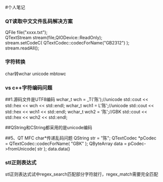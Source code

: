 #个人笔记
### QT读取中文文件乱码解决方案
QFile file("xxxx.txt");  
QTextStream stream(file,QIODevice::ReadOnly);  
stream.setCodeC( QTextCodec::codecForName("GB2312") );  
stream.readAll(); 

### 字符转换
char转wchar  unicode mbtowc

### vs c++字符编码问题
##1.源码文件是UTF8编码
wchar_t wch = _T('陈');//unicode
std::cout << std::hex << wch << std::endl;
wchar_t wch1 = L'陈';//unicode
std::cout << std::hex << wch1 << std::endl;
wchar_t wch2 = '陈';//GBK
std::cout << std::hex << wch2 << std::endl;

##QString和CString都采用的是unicode编码

##5、QT MFC char*传递乱码问题
QString str = "陈";
QTextCodec *pCodec = QTextCodec::codecForName( "GBK" );
QByteArray data = pCodec->fromUnicode( str );
data.data()


### stl正则表达式
stl正则表达式试中regex_search匹配部分字符就行，regex_match需要完全匹配
